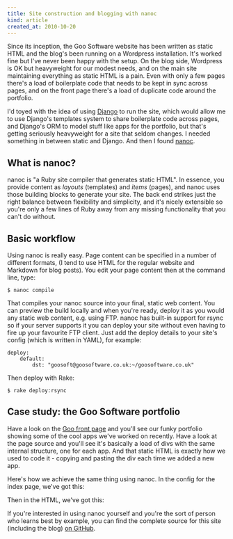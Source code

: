 ```yaml
---
title: Site construction and blogging with nanoc
kind: article
created_at: 2010-10-20
---
```


Since its inception, the Goo Software website has been written as static HTML and the 
blog's been running on a Wordpress installation. It's worked fine but I've never been
happy with the setup. On the blog side, Wordpress is OK but heavyweight for our modest
needs, and on the main site maintaining everything as static HTML is a pain. Even with
only a few pages there's a load of boilerplate code that needs to be kept in sync 
across pages, and on the front page there's a load of duplicate code around the
portfolio.

I'd toyed with the idea of using [Django][django] to run the site, which would allow me
to use Django's templates system to share boilerplate code across pages, and Django's
ORM to model stuff like apps for the portfolio, but that's getting seriously heavyweight
for a site that seldom changes. I needed something in between static and Django. And then
I found [nanoc][nanoc].

## What is nanoc?

nanoc is "a Ruby site compiler that generates static HTML". In essence, you provide content 
as *layouts* (templates) and *items* (pages), and nanoc uses those building blocks to 
generate your site. The back end strikes just the right balance between flexibility and
simplicity, and it's nicely extensible so you're only a few lines of Ruby away from any
missing functionality that you can't do without.

## Basic workflow

Using nanoc is really easy. Page content can be specified in a number of different formats,
(I tend to use HTML for the regular website and Markdown for blog posts). You edit your page
content then at the command line, type:

    $ nanoc compile

That compiles your nanoc source into your final, static web content. You can preview the
build locally and when you're ready, deploy it as you would any static web content, e.g.
using FTP. nanoc has built-in support for rsync so if your server supports it you can deploy
your site without even having to fire up your favourite FTP client. Just add the deploy details
to your site's config (which is written in YAML), for example:

    deploy:
        default:
            dst: "goosoft@goosoftware.co.uk:~/goosoftware.co.uk"

Then deploy with Rake:

    $ rake deploy:rsync

## Case study: the Goo Software portfolio

Have a look on the [Goo front page][goo] and you'll see our funky portfolio showing some of the
cool apps we've worked on recently. Have a look at the page source and you'll see it's basically
a load of divs with the same internal structure, one for each app. And that static HTML is exactly
how we used to code it - copying and pasting the div each time we added a new app.

Here's how we achieve the same thing using nanoc. In the config for the index page, we've got this:

<script src="http://gist.github.com/636322.js?file=index.yaml"></script>

Then in the HTML, we've got this:

<script src="http://gist.github.com/636326.js?file=index.rhtml"></script>

If you're interested in using nanoc yourself and you're the sort of person who learns best
by example, you can find the complete source for this site (including the blog) 
[on GitHub][goo-on-github].


[django]: http://www.djangoproject.com/
[nanoc]: http://nanoc.stoneship.org/
[goo-on-github]: http://github.com/simonwhitaker/goo-website
[goo]: http://www.goosoftware.co.uk/